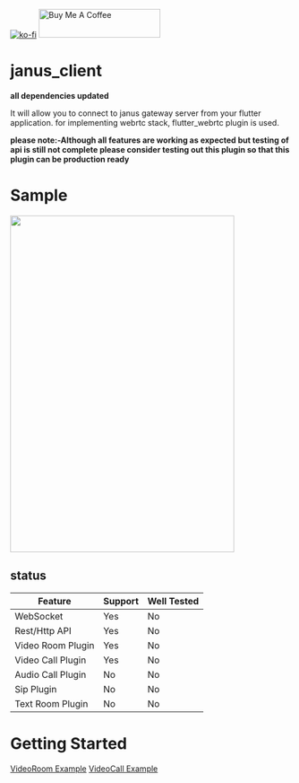 [![ko-fi](https://www.ko-fi.com/img/githubbutton_sm.svg)](https://ko-fi.com/U7U11OZL8)
<a href="https://www.buymeacoffee.com/gr20hjk" target="_blank"><img src="https://cdn.buymeacoffee.com/buttons/default-orange.png" alt="Buy Me A Coffee" style="height: 51px !important;width: 217px !important;" ></a>
# janus_client
**all dependencies updated**  

It will allow you to connect to janus gateway server from your flutter application.
for implementing webrtc stack, flutter_webrtc plugin is used.   

**please note:-Although all features are working as expected but testing of api is still not complete please consider testing out this plugin so that this plugin can be production ready**

# Sample

<img width="400" height="600" src="https://github.com/shivanshtalwar0/flutter_janus_client/raw/master/samples/videoroom_2_participants.jpg">

## status
| Feature            | Support | Well Tested |
|--------------------|---------|-------------|
| WebSocket          | Yes     | No          |
| Rest/Http API      | Yes     | No          |
| Video Room Plugin  | Yes     | No          |
| Video Call Plugin  | Yes     | No          |
| Audio Call Plugin  | No      | No          |
| Sip Plugin         | No      | No          |
| Text Room Plugin   | No      | No          |

# Getting Started
[VideoRoom Example](https://github.com/shivanshtalwar0/flutter_janus_client/raw/master/example/lib/VideoRoom.dart)
[VideoCall Example](https://github.com/shivanshtalwar0/flutter_janus_client/raw/master/example/lib/videoCall.dart)
